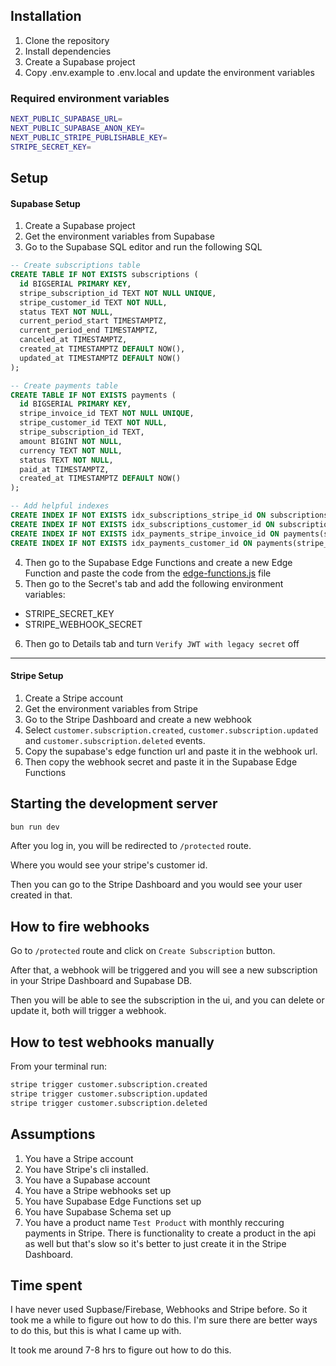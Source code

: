 ## Installation

1. Clone the repository
2. Install dependencies
3. Create a Supabase project
4. Copy .env.example to .env.local and update the environment variables

### Required environment variables

```bash
NEXT_PUBLIC_SUPABASE_URL=
NEXT_PUBLIC_SUPABASE_ANON_KEY=
NEXT_PUBLIC_STRIPE_PUBLISHABLE_KEY=
STRIPE_SECRET_KEY=
```

## Setup

#### Supabase Setup

1. Create a Supabase project
2. Get the environment variables from Supabase
3. Go to the Supabase SQL editor and run the following SQL

```sql
-- Create subscriptions table
CREATE TABLE IF NOT EXISTS subscriptions (
  id BIGSERIAL PRIMARY KEY,
  stripe_subscription_id TEXT NOT NULL UNIQUE,
  stripe_customer_id TEXT NOT NULL,
  status TEXT NOT NULL,
  current_period_start TIMESTAMPTZ,
  current_period_end TIMESTAMPTZ,
  canceled_at TIMESTAMPTZ,
  created_at TIMESTAMPTZ DEFAULT NOW(),
  updated_at TIMESTAMPTZ DEFAULT NOW()
);

-- Create payments table
CREATE TABLE IF NOT EXISTS payments (
  id BIGSERIAL PRIMARY KEY,
  stripe_invoice_id TEXT NOT NULL UNIQUE,
  stripe_customer_id TEXT NOT NULL,
  stripe_subscription_id TEXT,
  amount BIGINT NOT NULL,
  currency TEXT NOT NULL,
  status TEXT NOT NULL,
  paid_at TIMESTAMPTZ,
  created_at TIMESTAMPTZ DEFAULT NOW()
);

-- Add helpful indexes
CREATE INDEX IF NOT EXISTS idx_subscriptions_stripe_id ON subscriptions(stripe_subscription_id);
CREATE INDEX IF NOT EXISTS idx_subscriptions_customer_id ON subscriptions(stripe_customer_id);
CREATE INDEX IF NOT EXISTS idx_payments_stripe_invoice_id ON payments(stripe_invoice_id);
CREATE INDEX IF NOT EXISTS idx_payments_customer_id ON payments(stripe_customer_id);
```

4. Then go to the Supabase Edge Functions and create a new Edge Function and paste the code from the [edge-functions.js](edge-functions.js) file
5. Then go to the Secret's tab and add the following environment variables:

- STRIPE_SECRET_KEY
- STRIPE_WEBHOOK_SECRET

6. Then go to Details tab and turn `Verify JWT with legacy secret` off

---

#### Stripe Setup

1. Create a Stripe account
2. Get the environment variables from Stripe
3. Go to the Stripe Dashboard and create a new webhook
4. Select `customer.subscription.created`, `customer.subscription.updated` and `customer.subscription.deleted` events.
5. Copy the supabase's edge function url and paste it in the webhook url.
6. Then copy the webhook secret and paste it in the Supabase Edge Functions

## Starting the development server

```bash
bun run dev
```

After you log in, you will be redirected to `/protected` route.

Where you would see your stripe's customer id.

Then you can go to the Stripe Dashboard and you would see your user created in that.

## How to fire webhooks

Go to `/protected` route and click on `Create Subscription` button.

After that, a webhook will be triggered and you will see a new subscription in your Stripe Dashboard and Supabase DB.

Then you will be able to see the subscription in the ui, and you can delete or update it, both will trigger a webhook.

## How to test webhooks manually

From your terminal run:

```bash
stripe trigger customer.subscription.created
stripe trigger customer.subscription.updated
stripe trigger customer.subscription.deleted
```

## Assumptions

1. You have a Stripe account
2. You have Stripe's cli installed.
3. You have a Supabase account
4. You have a Stripe webhooks set up
5. You have Supabase Edge Functions set up
6. You have Supabase Schema set up
7. You have a product name `Test Product` with monthly reccuring payments in Stripe. There is functionality to create a product in the api as well but that's slow so it's better to just create it in the Stripe Dashboard.

## Time spent

I have never used Supbase/Firebase, Webhooks and Stripe before. So it took me a while to figure out how to do this. I'm sure there are better ways to do this, but this is what I came up with.

It took me around 7-8 hrs to figure out how to do this.
